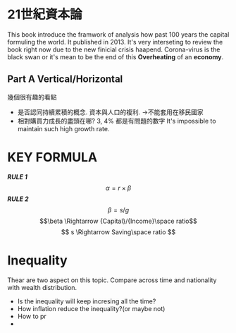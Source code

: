 # 21世紀資本論
 This book introduce the framwork of analysis how past 100 years the capital formuling the world.
 It published in 2013. It's very interseting  to review the book right now due to the new finicial crisis haapend. Corona-virus is the black swan or it's mean to be the end of this **Overheating** of an **economy**.
 
 ## Part A Vertical/Horizontal 
 幾個很有趣的看點
- 是否認同持續累積的概念. 資本與人口的複利. ->不能套用在移民國家
- 相對購買力成長的盡頭在哪? 3, 4% 都是有問題的數字 It's impossible to maintain such high growth rate.

# KEY FORMULA
***RULE 1***
$$\alpha = r \times \beta$$
***RULE 2***
$$ \beta = s/g$$
$$\beta \Rightarrow {Capital}/{Income}\space ratio$$
$$ s \Rightarrow Saving\space ratio $$


# Inequality
Thear are two aspect on this topic. Compare across time and nationality with wealth distribution. 
- Is the inequality will keep incresing all the time?
- How inflation reduce the inequality?(or maybe not)
- How to pr
- 
<!--stackedit_data:
eyJoaXN0b3J5IjpbNjI1MjQ4NjI3LDE4NTE0MDEyNTUsNDY2MT
kyMjA3XX0=
-->